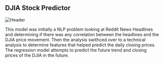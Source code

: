 ## DJIA Stock Predictor
![Header](https://github.com/khtaho/Stock_Predictor/blob/master/candlestick-charts.png "Header")

This model was initially a  NLP problem looking at Reddit News Headlines and determining if there was any correlation between the headlines and the DJIA price movement. Then the analysis swithced over to a technical analysis to determine features that helped predict the daily closing prices. The regression model attempts to predict the future trend and closing prices of the DJIA in the future.
